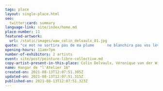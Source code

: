 ```yaml
---
tags: place
layout: single-place.html
seo:
  twitter:card: summary
language-link: site/index/home.md
place-number: 11
featured-artwork:
  url: /static/images/waw_colin_delvaulx_01.jpg
quote: "ce mot ne sortira pas de ma plume      ne blanchira pas vos lèvres "
opening-hours: 11am>7pm
number-of-exhibitors: 2 artists
event: site/post/peinture-libre-collective.md
copy-artist-present-in-this-place: Colin Delvaulx, Véronique van der Wielen
name: Hangar de "l'Atelier 16"
created-on: 2021-08-13T12:07:51.305Z
updated-on: 2021-08-13T12:07:51.315Z
published-on: 2021-08-13T12:07:51.323Z
---
```

